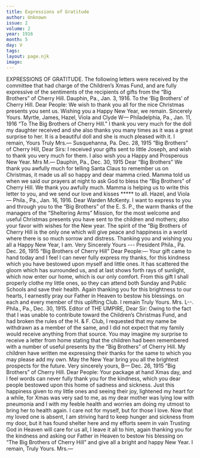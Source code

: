 ```yaml
---
title: Expressions of Gratitude
author: Unknown
issue: 2
volume: 2
year: 1916
month: 5
day: V
tags:
layout: page.njk
image:
---
```

EXPRESSIONS OF GRATITUDE.    The following letters were received by the committee that had charge of the Children’s Xmas Fund, and are fully expressive of the sentiments of the recipients of gifts from the “Big Brothers” of Cherry Hill.       Dauphin, Pa., Jan. 3, 1916.    To the ‘Big Brothers’ of Cherry Hill.    Dear People:    We wish to thank you all for the nice Christmas presents you sent us.    Wishing you a Happy New Year, we remain.    Sincerely Yours.    Myrtle, James, Hazel, Viola and Clyde W—       Philadelphia, Pa., Jan. 11, 1916    “To The Big Brothers of Cherry Hill.”    I thank you very much for the doll my daughter received and she also thanks you many times as it was a great surprise to her. It is a beautiful doll and she is much pleased with it. I remain,    Yours Truly    Mrs.—       Susquehanna, Pa. Dec. 28, 1915    “Big Brothers” of Cherry Hill,    Dear Sirs:    I received your gifts sent to little Joseph, and wish to thank you very much for them. I also wish you a Happy and Prosperous New Year.    Mrs M.—       Dauphin, Pa., Dec. 30, 1915    Dear “Big Brothers”    We thank you awfully much for telling Santa Claus to remember us on Christmas, it made us all so happy and dear mamma cried. Mamma told us when we said our prayers at night to ask God to bless the “Big Brothers” of Cherry Hill. We thank you awfully much. Mamma is helping us to write this letter to you, and we send our love and kisses ***** to all.    Hazel, and Viola—       Phila., Pa., Jan. 16, 1916.   Dear Warden McKenty.    I want to express to you and through you to the “Big Brothers” of the E. S. P., the warm thanks of the managers of the “Sheltering Arms” Mission, for the most welcome and useful Christmas presents you have sent to the children and mothers; also your favor with wishes for the New year. The spirit of the “Big Brothers of Cherry Hill is the only one which will give peace and happiness in a world where there is so much sorrow and distress.    Thanking you and wishing you all a Happy New Year, I am.    Very Sincerely Yours    --- President       Phila., Pa. Dec. 26, 1915    “Big Brothers of Cherry Hill”    Dear People:—    Your gift came to hand today and I feel I can never fully express my thanks, for this kindness which you have bestowed upon myself and little ones. It has scattered the gloom which has surrounded us, and at last shows forth rays of sunlight, which now enter our home, which is our only comfort. From this gift I shall properly clothe my little ones, so they can attend both Sunday and Public Schools and save their health. Again thanking you for this brightness to our hearts, I earnestly pray our Father in Heaven to bestow his blessings. on each and every member of this uplifting Club. I remain Truly Yours.    Mrs. L--.        Phila., Pa., Dec. 30, 1915.    Editor of THE UMPIRE,    Dear Sir:    Owing to the fact that I was unable to contribute toward the Children’s Christmas Fund, and had broken the rules of the H. & F. Club, I requested that my name be withdrawn as a member of the same, and I did not expect that my family would receive anything from that source. You may imagine my surprise to receive a letter from home stating that the children had been remembered with a number of useful presents by the “Big Brothers” of Cherry Hill.    My children have written me expressing their thanks for the same to which you may please add my own.    May the New Year bring you all the brightest prospects for the future.    Very sincerely yours,    B—      Dec. 26, 1915   “Big Brothers” of Cherry Hill.    Dear People:    Your package at hand Xmas day, and I feel words can never fully thank you for the kindness, which you dear people bestowed upon this home of sadness and sickness. Just this happiness given to my little ones and seeing their joy, lightened my heart for a while, for Xmas was very sad to me, as my dear mother was lying low with pneumonia and I with my feeble health and worries am doing my utmost to bring her to health again. I care not for myself, but for those I love. Now that my loved one is absent, I am striving hard to keep hunger and sickness from my door, but it has found shelter here and my efforts seem in vain Trusting God in Heaven will care for us all, I leave it all to him, again thanking you for the kindness and asking our Father in Heaven to bestow his blessing on “The Big Brothers of Cherry Hill” and give all a bright and happy New Year. I remain,    Truly Yours. Mrs.— 




